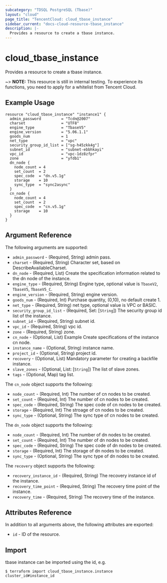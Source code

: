 ```yaml
---
subcategory: "TDSQL PostgreSQL (Tbase)"
layout: "cloud"
page_title: "TencentCloud: cloud_tbase_instance"
sidebar_current: "docs-cloud-resource-tbase_instance"
description: |-
  Provides a resource to create a tbase instance.
---
```


# cloud_tbase_instance

Provides a resource to create a tbase instance.

~> **NOTE:** This resource is still in internal testing. To experience its functions, you need to apply for a whitelist from Tencent Cloud.

## Example Usage

```hcl
resource "cloud_tbase_instance" "instance1" {
  admin_password         = "Tcdn@2007"
  charset                = "UTF8"
  engine_type            = "TbaseV5"
  engine_version         = "5.06.1.1"
  goods_num              = 1
  net_type               = "vpc"
  security_group_id_list = ["sg-h45zkk4g"]
  subnet_id              = "subnet-ebbhkayi"
  vpc_id                 = "vpc-1dz8zfpr"
  zone                   = "yfdb1"
  dn_node {
    node_count = 4
    set_count  = 2
    spec_code  = "dn.v5.1g"
    storage    = 10
    sync_type  = "sync2async"
  }
  cn_node {
    node_count = 4
    set_count  = 2
    spec_code  = "cn.v5.1g"
    storage    = 10
  }
}
```

## Argument Reference

The following arguments are supported:

* `admin_password` - (Required, String) admin pass.
* `charset` - (Required, String) Character set, based on DescribeAvailableCharset.
* `dn_node` - (Required, List) Create the specification information related to the dn node of the instance.
* `engine_type` - (Required, String) Engine type, optional value is `TbaseV2`, `TbaseV5`, `TbaseV5_C`.
* `engine_version` - (Required, String) engine version.
* `goods_num` - (Required, Int) Purchase quantity, (0,10), no default create 1.
* `net_type` - (Required, String) net type, optional value is VPC or BASIC.
* `security_group_id_list` - (Required, Set: [`String`]) The security group id list of the instance.
* `subnet_id` - (Required, String) subnet id.
* `vpc_id` - (Required, String) vpc id.
* `zone` - (Required, String) zone.
* `cn_node` - (Optional, List) Example Create specifications of the instance cn node.
* `instance_name` - (Optional, String) instance name.
* `project_id` - (Optional, String) project id.
* `recovery` - (Optional, List) Mandatory parameter for creating a backfile instance.
* `slave_zones` - (Optional, List: [`String`]) The list of slave zones.
* `tags` - (Optional, Map) tag list.

The `cn_node` object supports the following:

* `node_count` - (Required, Int) The number of cn nodes to be created.
* `set_count` - (Required, Int) The number of cn nodes to be created.
* `spec_code` - (Required, String) The spec code of cn nodes to be created.
* `storage` - (Required, Int) The stroage of cn nodes to be created.
* `sync_type` - (Optional, String) The sync type of cn nodes to be created.

The `dn_node` object supports the following:

* `node_count` - (Required, Int) The number of dn nodes to be created.
* `set_count` - (Required, Int) The number of dn nodes to be created.
* `spec_code` - (Required, String) The spec code of dn nodes to be created.
* `storage` - (Required, Int) The storage of dn nodes to be created.
* `sync_type` - (Optional, String) The sync type of dn nodes to be created.

The `recovery` object supports the following:

* `recovery_instance_id` - (Required, String) The recovery instance id of the instance.
* `recovery_time_point` - (Required, String) The recovery time point of the instance.
* `recovery_time` - (Required, String) The recovery time of the instance.

## Attributes Reference

In addition to all arguments above, the following attributes are exported:

* `id` - ID of the resource.



## Import

tbase instance can be imported using the id, e.g.
```
$ terraform import cloud_tbase_instance.instance cluster_id#instance_id
```

